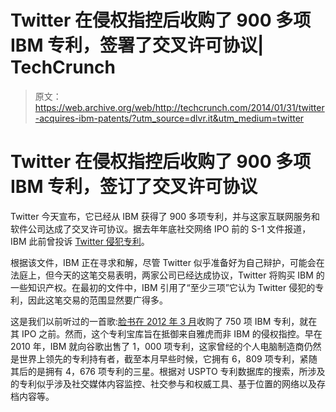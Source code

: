 # Twitter 在侵权指控后收购了 900 多项 IBM 专利，签署了交叉许可协议| TechCrunch

> 原文：<https://web.archive.org/web/http://techcrunch.com/2014/01/31/twitter-acquires-ibm-patents/?utm_source=dlvr.it&utm_medium=twitter>

# Twitter 在侵权指控后收购了 900 多项 IBM 专利，签订了交叉许可协议

Twitter 今天宣布，它已经从 IBM 获得了 900 多项专利，并与这家互联网服务和软件公司达成了交叉许可协议。据去年年底社交网络 IPO 前的 S-1 文件报道，IBM 此前曾投诉 [Twitter 侵犯专利](https://web.archive.org/web/20230326062906/https://techcrunch.com/2013/11/04/ibm-claims-twitter-infringes-on-at-least-3-of-its-patents-according-to-twitters-latest-s-1-update/)。

根据该文件，IBM 正在寻求和解，尽管 Twitter 似乎准备好为自己辩护，可能会在法庭上，但今天的这笔交易表明，两家公司已经达成协议，Twitter 将购买 IBM 的一些知识产权。在最初的文件中，IBM 引用了“至少三项”它认为 Twitter 侵犯的专利，因此这笔交易的范围显然要广得多。

这是我们以前听过的一首歌:[脸书在 2012 年 3 月](https://web.archive.org/web/20230326062906/https://techcrunch.com/2012/03/22/facebook-buys-750-ibm-patents-to-defend-against-yahoo/?grcc=33333Z98)收购了 750 项 IBM 专利，就在其 IPO 之前。然而，这个专利宝库旨在抵御来自雅虎而非 IBM 的侵权指控。早在 2010 年，IBM 就向谷歌出售了 1，000 项专利，这家曾经的个人电脑制造商仍然是世界上领先的专利持有者，截至本月早些时候，它拥有 6，809 项专利，紧随其后的是拥有 4，676 项专利的三星。根据对 USPTO 专利数据库的搜索，所涉及的专利似乎涉及社交媒体内容监控、社交参与和权威工具、基于位置的网络以及存档内容等。